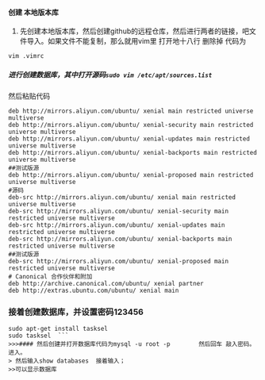 ####  创建 本地版本库

 1. 先创建本地版本库，然后创建github的远程仓库，然后进行两者的链接，吧文件导入。如果文件不能复制，那么就用vim里 打开地十八行 删除掉 代码为
 ```
 vim .vimrc
 ```
#####  进行创建数据库，其中打开源码```sudo vim /etc/apt/sources.list```
然后粘贴代码
```
deb http://mirrors.aliyun.com/ubuntu/ xenial main restricted universe multiverse
deb http://mirrors.aliyun.com/ubuntu/ xenial-security main restricted universe multiverse
deb http://mirrors.aliyun.com/ubuntu/ xenial-updates main restricted universe multiverse
deb http://mirrors.aliyun.com/ubuntu/ xenial-backports main restricted universe multiverse
##测试版源
deb http://mirrors.aliyun.com/ubuntu/ xenial-proposed main restricted universe multiverse
#源码
deb-src http://mirrors.aliyun.com/ubuntu/ xenial main restricted universe multiverse
deb-src http://mirrors.aliyun.com/ubuntu/ xenial-security main restricted universe multiverse
deb-src http://mirrors.aliyun.com/ubuntu/ xenial-updates main restricted universe multiverse
deb-src http://mirrors.aliyun.com/ubuntu/ xenial-backports main restricted universe multiverse
##测试版源
deb-src http://mirrors.aliyun.com/ubuntu/ xenial-proposed main restricted universe multiverse
# Canonical 合作伙伴和附加
deb http://archive.canonical.com/ubuntu/ xenial partner
deb http://extras.ubuntu.com/ubuntu/ xenial main
```
### 接着创建数据库，并设置密码123456
``` sudo apt-get update
sudo apt-get install tasksel
sudo tasksel  ```
>>>#### 然后创建并打开数据库代码为mysql -u root -p        然后回车 敲入密码。进入。
> 然后输入show databases  接着输入；
>>可以显示数据库
